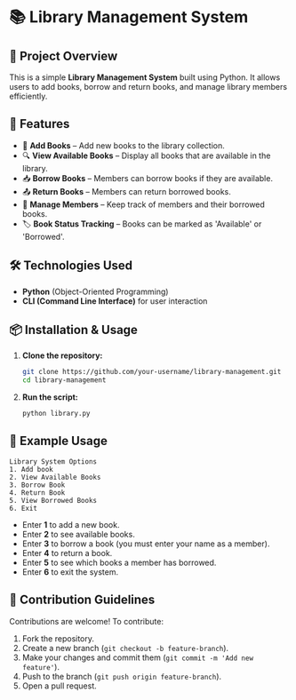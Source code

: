 # 📚 Library Management System

## 📝 Project Overview
This is a simple **Library Management System** built using Python. It allows users to add books, borrow and return books, and manage library members efficiently.

## 🚀 Features
- 📖 **Add Books** – Add new books to the library collection.
- 🔍 **View Available Books** – Display all books that are available in the library.
- 📥 **Borrow Books** – Members can borrow books if they are available.
- 📤 **Return Books** – Members can return borrowed books.
- 👥 **Manage Members** – Keep track of members and their borrowed books.
- 🏷️ **Book Status Tracking** – Books can be marked as 'Available' or 'Borrowed'.

## 🛠️ Technologies Used
- **Python** (Object-Oriented Programming)
- **CLI (Command Line Interface)** for user interaction

## 📦 Installation & Usage
1. **Clone the repository:**
   ```bash
   git clone https://github.com/your-username/library-management.git
   cd library-management
   ```

2. **Run the script:**
   ```bash
   python library.py
   ```

## 📌 Example Usage
```
Library System Options
1. Add book
2. View Available Books
3. Borrow Book
4. Return Book
5. View Borrowed Books
6. Exit
```
- Enter **1** to add a new book.
- Enter **2** to see available books.
- Enter **3** to borrow a book (you must enter your name as a member).
- Enter **4** to return a book.
- Enter **5** to see which books a member has borrowed.
- Enter **6** to exit the system.

## 🤝 Contribution Guidelines
Contributions are welcome! To contribute:
1. Fork the repository.
2. Create a new branch (`git checkout -b feature-branch`).
3. Make your changes and commit them (`git commit -m 'Add new feature'`).
4. Push to the branch (`git push origin feature-branch`).
5. Open a pull request.

